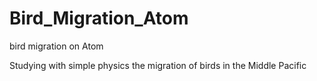 # Bird_Migration_Atom
bird migration on Atom

Studying with simple physics the migration of birds in the Middle Pacific

